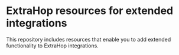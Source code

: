 # ExtraHop resources for extended integrations

This repository includes resources that enable you to add extended functionality to ExtraHop integrations.